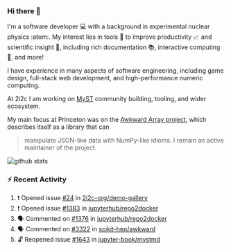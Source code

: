 ### Hi there 👋 

I'm a software developer 💻 with a background in experimental nuclear physics :atom:. My interest lies in tools :wrench: to improve productivity :chart_with_upwards_trend: and scientific insight :telescope:, including rich documentation 📚, interactive computing 🧮, and more! 

I have experience in many aspects of software engineering, including game design, full-stack web development, and high-performance numeric computing. 

At 2i2c I am working on [MyST](https://github.com/jupyter-book/mystmd) community building, tooling, and wider ecosystem. 

My main focus at Princeton was on the [Awkward Array project](awkward-array.org/), which describes itself as a library that can 
> manipulate JSON-like data with NumPy-like idioms. I remain an active maintainer of the project. 

![github stats](https://github-readme-stats.vercel.app/api?username=agoose77&show_icons=true&hide_rank=true&hide_title=true&bg_color=30,e76445,904e95&text_color=efe3ec&icon_color=efe3ec)
<!--
**agoose77/agoose77** is a ✨ _special_ ✨ repository because its `README.md` (this file) appears on your GitHub profile.

Here are some ideas to get you started:

- 🔭 I’m currently working on ...
- 🌱 I’m currently learning ...
- 👯 I’m looking to collaborate on ...
- 🤔 I’m looking for help with ...
- 💬 Ask me about ...
- 📫 How to reach me: ...
- 😄 Pronouns: ...
- ⚡ Fun fact: ...
-->

### :zap: Recent Activity

<!--START_SECTION:activity-->
1. ❗ Opened issue [#24](https://github.com/2i2c-org/demo-gallery/issues/24) in [2i2c-org/demo-gallery](https://github.com/2i2c-org/demo-gallery)
2. ❗ Opened issue [#1383](https://github.com/jupyterhub/repo2docker/issues/1383) in [jupyterhub/repo2docker](https://github.com/jupyterhub/repo2docker)
3. 🗣 Commented on [#1376](https://github.com/jupyterhub/repo2docker/pull/1376#issuecomment-2514224929) in [jupyterhub/repo2docker](https://github.com/jupyterhub/repo2docker)
4. 🗣 Commented on [#3322](https://github.com/scikit-hep/awkward/pull/3322#issuecomment-2513101104) in [scikit-hep/awkward](https://github.com/scikit-hep/awkward)
5. 🔓 Reopened issue [#1643](https://github.com/jupyter-book/mystmd/issues/1643) in [jupyter-book/mystmd](https://github.com/jupyter-book/mystmd)
<!--END_SECTION:activity-->
